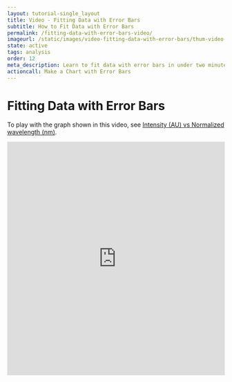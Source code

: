 ```yaml
---
layout: tutorial-single_layout
title: Video - Fitting Data with Error Bars
subtitle: How to Fit Data with Error Bars
permalink: /fitting-data-with-error-bars-video/
imageurl: /static/images/video-fitting-data-with-error-bars/thum-video-fitting-data-with-error-bars.png
state: active
tags: analysis
order: 12
meta_description: Learn to fit data with error bars in under two minutes. Chart Studio is the easiest and fastest way to make and share graphs online.
actioncall: Make a Chart with Error Bars
---
```


# Fitting Data with Error Bars

To play with the graph shown in this video, see [Intensity (AU) vs Normalized wavelength (nm)](https://plot.ly/2505/~chris/).

<iframe src="https://www.youtube.com/embed/eWan9iNJtaA" width="100%" height="540" frameborder="0" webkitallowfullscreen mozallowfullscreen allowfullscreen></iframe>

